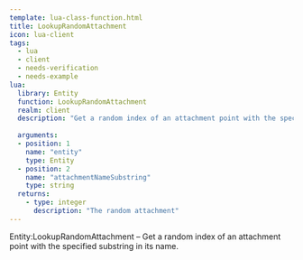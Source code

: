 ```yaml
---
template: lua-class-function.html
title: LookupRandomAttachment
icon: lua-client
tags:
  - lua
  - client
  - needs-verification
  - needs-example
lua:
  library: Entity
  function: LookupRandomAttachment
  realm: client
  description: "Get a random index of an attachment point with the specified substring in its name."
  
  arguments:
  - position: 1
    name: "entity"
    type: Entity
  - position: 2
    name: "attachmentNameSubstring"
    type: string
  returns:
    - type: integer
      description: "The random attachment"
---
```


<div class="lua__search__keywords">
Entity:LookupRandomAttachment &#x2013; Get a random index of an attachment point with the specified substring in its name.
</div>
